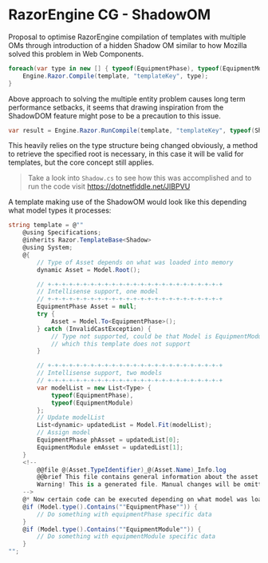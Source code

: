 # RazorEngine CG - ShadowOM
Proposal to optimise RazorEngine compilation of templates with multiple OMs
through introduction of a hidden Shadow OM similar to how Mozilla solved this problem in Web Components.
```csharp
foreach(var type in new [] { typeof(EquipmentPhase), typeof(EquipmentModule) }) {
    Engine.Razor.Compile(template, "templateKey", type);
}
```
Above approach to solving the multiple entity problem causes long term performance setbacks,
it seems that drawing inspiration from the ShadowDOM feature might pose to be a precaution to this issue.
```csharp
var result = Engine.Razor.RunCompile(template, "templateKey", typeof(Shadow), equipmentPhaseOM);
```
This heavily relies on the type structure being changed obviously, a method to retrieve the specified root is necessary,
in this case it will be valid for templates, but the core concept still applies. 

>Take a look into <code>Shadow.cs</code> to see how this was accomplished and to run the code visit https://dotnetfiddle.net/JIBPVU

A template making use of the ShadowOM
would look like this depending what model types it processes:
```csharp
string template = @""
    @using Specifications;
    @inherits Razor.TemplateBase<Shadow>
    @using System;
    @{
        // Type of Asset depends on what was loaded into memory
        dynamic Asset = Model.Root();

        // +-+-+-+-+-+-+-+-+-+-+-+-+-+-+-+-+-+-+-+-+-+-+-+-+
        // Intellisense support, one model
        // +-+-+-+-+-+-+-+-+-+-+-+-+-+-+-+-+-+-+-+-+-+-+-+-+
        EquipmentPhase Asset = null;
        try {
            Asset = Model.To<EquipmentPhase>();
        } catch (InvalidCastException) {
            // Type not supported, could be that Model is EquipmentModule
            // which this template does not support
        }

        // +-+-+-+-+-+-+-+-+-+-+-+-+-+-+-+-+-+-+-+-+-+-+-+-+
        // Intellisense support, two models
        // +-+-+-+-+-+-+-+-+-+-+-+-+-+-+-+-+-+-+-+-+-+-+-+-+
        var modelList = new List<Type> { 
            typeof(EquipmentPhase), 
            typeof(EquipmentModule)
        };
        // Update modelList
        List<dynamic> updatedList = Model.Fit(modelList);
        // Assign model
        EquipmentPhase phAsset = updatedList[0];
        EquipmentModule emAsset = updatedList[1];
    }
    <!--
        @@file @(Asset.TypeIdentifier)_@(Asset.Name)_Info.log
        @@brief This file contains general information about the asset.
        Warning! This is a generated file. Manual changes will be omitted.
    -->
    @* Now certain code can be executed depending on what model was loaded *@
    @if (Model.type().Contains(""EquipmentPhase"")) {
        // Do something with equipmentPhase specific data
    }
    @if (Model.type().Contains(""EquipmentModule"")) {
        // Do something with equipmentModule specific data
    }
"";
```
